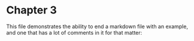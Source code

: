 # Chapter 3

This file demonstrates the ability to end a markdown file with an example, and one that has a
lot of comments in it for that matter:

<!-- docify::embed!("examples/samples.rs", some_example) -->
